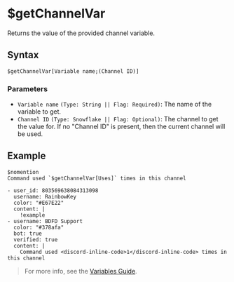 # $getChannelVar
Returns the value of the provided channel variable.

## Syntax
```
$getChannelVar[Variable name;(Channel ID)]
```

### Parameters
- `Variable name` `(Type: String || Flag: Required)`: The name of the variable to get.
- `Channel ID` `(Type: Snowflake || Flag: Optional)`: The channel to get the value for. If no "Channel ID" is present, then the current channel will be used.

## Example
```
$nomention
Command used `$getChannelVar[Uses]` times in this channel
```

``` discord yaml
- user_id: 803569638084313098
  username: RainbowKey
  color: "#E67E22"
  content: |
    !example
- username: BDFD Support
  color: "#378afa"
  bot: true
  verified: true
  content: |
    Command used <discord-inline-code>1</discord-inline-code> times in this channel
```

> For more info, see the [Variables Guide](../guides/introduction/variables.md).
